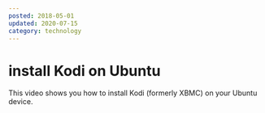 ```yaml
---
posted: 2018-05-01
updated: 2020-07-15
category: technology
---
```

# install Kodi on Ubuntu

This video shows you how to install Kodi (formerly XBMC) on your Ubuntu device.  



